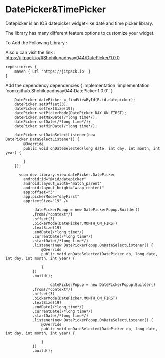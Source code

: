 # DatePicker&TimePicker
Datepicker is an IOS datepicker widget-like date and time picker library.

The library has many different feature options to customize your widget.

To Add the Following Library : 

Also u can visit the link : https://jitpack.io/#Shohilupadhyay044/DatePicker/1.0.0

    repositories {
        maven { url 'https://jitpack.io' }
    }
Add the dependency
    dependencies {
	    implementation 'implementation 'com.github.Shohilupadhyay044:DatePicker:1.0.0''
	}

     
        DatePicker datePicker = findViewById(R.id.datepicker);
        datePicker.setOffset(3);
        datePicker.setTextSize(19);
        datePicker.setPickerMode(DatePicker.DAY_ON_FIRST);
        datePicker.setMaxDate(/*long time*/);
        datePicker.setDate(/*long time*/);
        datePicker.setMinDate(/*long time*/);
        
        datePicker.setDataSelectListener(new DatePicker.DataSelectListener() {
            @Override
            public void onDateSelected(long date, int day, int month, int year) {
               
            }
        });

          <com.dev.library.view.datePicker.DatePicker
            android:id="@+id/datepicker"
            android:layout_width="match_parent"
            android:layout_height="wrap_content"
            app:offset="3"
            app:pickerMode="dayFirst"
            app:textSize="19" />
            
                 datePickerPopup = new DatePickerPopup.Builder()
                .from(/*context*/)
                .offset(3)
                .pickerMode(DatePicker.MONTH_ON_FIRST)
                .textSize(19)
                .endDate(/*long time*/)
                .currentDate(/*long time*/)
                .startDate(/*long time*/)
                .listener(new DatePickerPopup.OnDateSelectListener() {
                    @Override
                    public void onDateSelected(DatePicker dp, long date, int day, int month, int year) {
                        
                    }
                })
                .build();
                
                        datePickerPopup = new DatePickerPopup.Builder()
                .from(/*context*/)
                .offset(3)
                .pickerMode(DatePicker.MONTH_ON_FIRST)
                .textSize(19)
                .endDate(/*long time*/)
                .currentDate(/*long time*/)
                .startDate(/*long time*/)
                .listener(new DatePickerPopup.OnDateSelectListener() {
                    @Override
                    public void onDateSelected(DatePicker dp, long date, int day, int month, int year) {
                        
                    }
                })
                .build();
                
                





